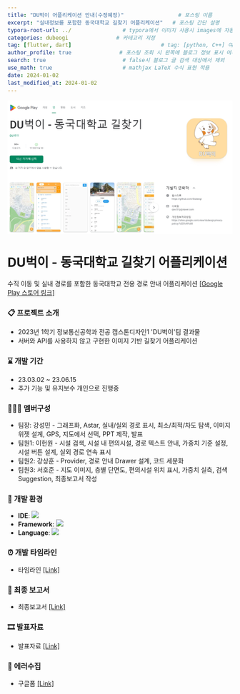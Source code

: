 ```yaml
---
title: "DU벅이 어플리케이션 안내(수정예정)"                 # 포스팅 이름
excerpt: "실내정보를 포함한 동국대학교 길찾기 어플리케이션"   # 포스팅 간단 설명
typora-root-url: ../                # typora에서 이미지 사용시 images에 자동 저장
categories: dubeogi               # 카테고리 지정
tag: [flutter, dart]                            # tag: [python, C++] 여러 개의 tag 추가 방식
author_profile: true               # 포스팅 조회 시 왼쪽에 블로그 정보 표시 여부
search: true                        # false시 블로그 글 검색 대상에서 제외
use_math: true                      # mathjax LaTeX 수식 표현 적용
date: 2024-01-02
last_modified_at: 2024-01-02
---
```


![playstore](/../../../images/2024-01-02-dubeogi/playstore.png)

# DU벅이 - 동국대학교 길찾기 어플리케이션
수직 이동 및 실내 경로를 포함한 동국대학교 전용 경로 안내 어플리케이션
[[Google Play 스토어 링크]](https://play.google.com/store/apps/details?id=com.flutter.dubeogi)

### 📋 프로젝트 소개
- 2023년 1학기 정보통신공학과 전공 캡스톤디자인1 'DU벅이'팀 결과물<br>
- 서버와 API를 사용하지 않고 구현한 이미지 기반 길찾기 어플리케이션

### ⌛ 개발 기간
- 23.03.02 ~ 23.06.15
- 추가 기능 및 유지보수 개인으로 진행중

### 🧑‍🤝‍🧑 멤버구성
- 팀장: 강성민 - 그래프화, Astar, 실내/실외 경로 표시, 최소/최적/차도 탐색, 이미지 위젯 설계, GPS, 지도에서 선택, PPT 제작, 발표
- 팀원1: 이헌원 - 시설 검색, 시설 내 편의시설, 경로 텍스트 안내, 가중치 기준 설정, 시설 버튼 설계, 실외 경로 연속 표시
- 팀원2: 강상훈 - Provider, 경로 안내 Drawer 설계, 코드 세분화
- 팀원3: 서호준 - 지도 이미지, 층별 단면도, 편의시설 위치 표시, 가중치 실측, 검색 Suggestion, 최종보고서 작성

### 🔧 개발 환경
- **IDE**: <img src="https://img.shields.io/badge/androidstudio-3DDC84?style=flat-square&logo=androidstudio&logoColor=white" />
- **Framework**: <img src="https://img.shields.io/badge/flutter-02569B?style=flat-square&logo=flutter&logoColor=white" />
- **Language**: <img src="https://img.shields.io/badge/dart-0175C2?style=flat-square&logo=dart&logoColor=white" />

### ⏰ 개발 타임라인
- 타임라인 [[Link]](https://github.com/ReturnRudi/Dubeogi/blob/master/timeline.md)

### 📃 최종 보고서
- 최종보고서 [[Link]](https://github.com/ReturnRudi/Dubeogi/blob/master/report.md)

### 🎞 발표자료
- 발표자료 [[Link]](https://github.com/ReturnRudi/Dubeogi/blob/master/ppt.md)

### 🚨 에러수집
- 구글폼 [[Link]](https://forms.gle/QyyDc98YARxDLh9L7)